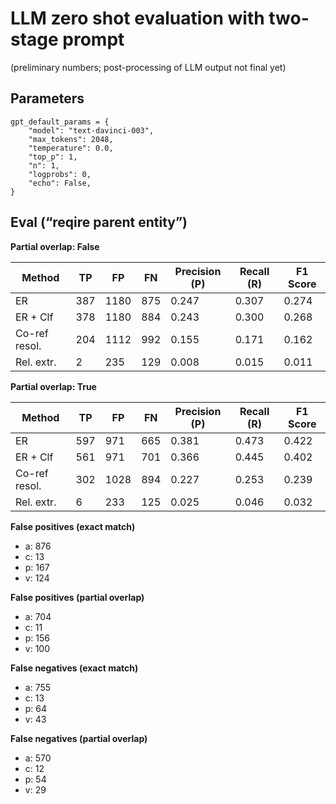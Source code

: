 # LLM zero shot evaluation with two-stage prompt

(preliminary numbers; post-processing of LLM output not final yet)

## Parameters

```
gpt_default_params = {
    "model": "text-davinci-003",
    "max_tokens": 2048,
    "temperature": 0.0,
    "top_p": 1,
    "n": 1,
    "logprobs": 0,
    "echo": False,
} 
```

## Eval (“reqire parent entity”)

**Partial overlap: False**

| Method       | TP | FP | FN | Precision (P) | Recall (R) | F1 Score |
|--------------|----|----|----|---------------|------------|----------|
| ER           | 387| 1180| 875| 0.247         | 0.307      | 0.274    |
| ER + Clf     | 378| 1180| 884| 0.243         | 0.300      | 0.268    |
| Co-ref resol.| 204| 1112| 992| 0.155         | 0.171      | 0.162    |
| Rel. extr.   | 2  | 235| 129| 0.008         | 0.015      | 0.011    |

**Partial overlap: True**

| Method       | TP | FP | FN | Precision (P) | Recall (R) | F1 Score |
|--------------|----|----|----|---------------|------------|----------|
| ER           | 597| 971| 665| 0.381         | 0.473      | 0.422    |
| ER + Clf     | 561| 971| 701| 0.366         | 0.445      | 0.402    |
| Co-ref resol.| 302| 1028| 894| 0.227         | 0.253      | 0.239    |
| Rel. extr.   | 6  | 233| 125| 0.025         | 0.046      | 0.032    |


**False positives (exact match)**

* a: 876
* c: 13
* p: 167
* v: 124

**False positives (partial overlap)**

* a: 704
* c: 11
* p: 156
* v: 100

**False negatives (exact match)**

* a: 755
* c: 13
* p: 64
* v: 43

**False negatives (partial overlap)**

* a: 570
* c: 12
* p: 54
* v: 29
